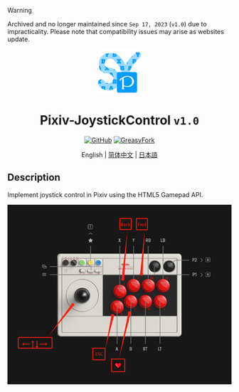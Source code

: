 > [!WARNING]
> Archived and no longer maintained since `Sep 17, 2023` (`v1.0`) due to impracticality. Please note that compatibility issues may arise as websites update.

<div align="center">
    <img src="https://github.com/SynRGB/Pixiv-JoystickControl/raw/main/%23README/icon/256.png" width="20%"/>
    <h1>Pixiv-JoystickControl <code>v1.0</code></h1>
	<p>
        <a href='https://github.com/SynRGB/Pixiv-JoystickControl'><img src="https://img.shields.io/badge/-GitHub-3A3A3A?style=flat&amp;logo=GitHub&amp;logoColor=white" referrerpolicy="no-referrer" alt="GitHub"></a>
	    <a href='https://greasyfork.org/zh-CN/scripts/475490-pixiv-joystickcontrol'><img src="https://img.shields.io/badge/-GreasyFork-670000?style=flat&amp;logo=tampermonkey&amp;logoColor=white" referrerpolicy="no-referrer" alt="GreasyFork"></a>
    </p>
    <p>English | <a href='https://github.com/SynRGB/Pixiv-JoystickControl/blob/main/%23README/README-zh.md'>简体中文</a> | <a href="https://github.com/SynRGB/Pixiv-JoystickControl/blob/main/%23README/README-ja.md">日本語</a></p>
</div>

## Description

Implement joystick control in Pixiv using the HTML5 Gamepad API.

<img src="https://github.com/SynRGB/Pixiv-JoystickControl/raw/main/%23README/example.png"/>
